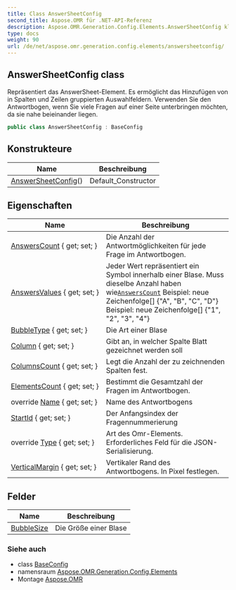 ```yaml
---
title: Class AnswerSheetConfig
second_title: Aspose.OMR für .NET-API-Referenz
description: Aspose.OMR.Generation.Config.Elements.AnswerSheetConfig klas. Repräsentiert das AnswerSheetElement. Es ermöglicht das Hinzufügen von in Spalten und Zeilen gruppierten Auswahlfeldern. Verwenden Sie den Antwortbogen wenn Sie viele Fragen auf einer Seite unterbringen möchten da sie nahe beieinander liegen.
type: docs
weight: 90
url: /de/net/aspose.omr.generation.config.elements/answersheetconfig/
---
```

## AnswerSheetConfig class

Repräsentiert das AnswerSheet-Element. Es ermöglicht das Hinzufügen von in Spalten und Zeilen gruppierten Auswahlfeldern. Verwenden Sie den Antwortbogen, wenn Sie viele Fragen auf einer Seite unterbringen möchten, da sie nahe beieinander liegen.

```csharp
public class AnswerSheetConfig : BaseConfig
```

## Konstrukteure

| Name | Beschreibung |
| --- | --- |
| [AnswerSheetConfig](answersheetconfig/)() | Default_Constructor |

## Eigenschaften

| Name | Beschreibung |
| --- | --- |
| [AnswersCount](../../aspose.omr.generation.config.elements/answersheetconfig/answerscount/) { get; set; } | Die Anzahl der Antwortmöglichkeiten für jede Frage im Antwortbogen. |
| [AnswersValues](../../aspose.omr.generation.config.elements/answersheetconfig/answersvalues/) { get; set; } | Jeder Wert repräsentiert ein Symbol innerhalb einer Blase. Muss dieselbe Anzahl haben wie[`AnswersCount`](./answerscount/) Beispiel: neue Zeichenfolge[] {"A", "B", "C", "D"} Beispiel: neue Zeichenfolge[] {"1", "2", "3", "4"} |
| [BubbleType](../../aspose.omr.generation.config.elements/answersheetconfig/bubbletype/) { get; set; } | Die Art einer Blase |
| [Column](../../aspose.omr.generation.config.elements/answersheetconfig/column/) { get; set; } | Gibt an, in welcher Spalte Blatt gezeichnet werden soll |
| [ColumnsCount](../../aspose.omr.generation.config.elements/answersheetconfig/columnscount/) { get; set; } | Legt die Anzahl der zu zeichnenden Spalten fest. |
| [ElementsCount](../../aspose.omr.generation.config.elements/answersheetconfig/elementscount/) { get; set; } | Bestimmt die Gesamtzahl der Fragen im Antwortbogen. |
| override [Name](../../aspose.omr.generation.config.elements/answersheetconfig/name/) { get; set; } | Name des Antwortbogens |
| [StartId](../../aspose.omr.generation.config.elements/answersheetconfig/startid/) { get; set; } | Der Anfangsindex der Fragennummerierung |
| override [Type](../../aspose.omr.generation.config.elements/answersheetconfig/type/) { get; set; } | Art des Omr-Elements. Erforderliches Feld für die JSON-Serialisierung. |
| [VerticalMargin](../../aspose.omr.generation.config.elements/answersheetconfig/verticalmargin/) { get; set; } | Vertikaler Rand des Antwortbogens. In Pixel festlegen. |

## Felder

| Name | Beschreibung |
| --- | --- |
| [BubbleSize](../../aspose.omr.generation.config.elements/answersheetconfig/bubblesize/) | Die Größe einer Blase |

### Siehe auch

* class [BaseConfig](../../aspose.omr.generation.config/baseconfig/)
* namensraum [Aspose.OMR.Generation.Config.Elements](../../aspose.omr.generation.config.elements/)
* Montage [Aspose.OMR](../../)


